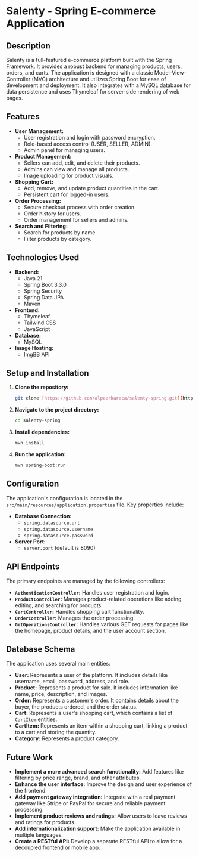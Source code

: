 # Salenty - Spring E-commerce Application

## Description

Salenty is a full-featured e-commerce platform built with the Spring Framework. It provides a robust backend for managing products, users, orders, and carts. The application is designed with a classic Model-View-Controller (MVC) architecture and utilizes Spring Boot for ease of development and deployment. It also integrates with a MySQL database for data persistence and uses Thymeleaf for server-side rendering of web pages.

## Features

* **User Management:**
    * User registration and login with password encryption.
    * Role-based access control (USER, SELLER, ADMIN).
    * Admin panel for managing users.
* **Product Management:**
    * Sellers can add, edit, and delete their products.
    * Admins can view and manage all products.
    * Image uploading for product visuals.
* **Shopping Cart:**
    * Add, remove, and update product quantities in the cart.
    * Persistent cart for logged-in users.
* **Order Processing:**
    * Secure checkout process with order creation.
    * Order history for users.
    * Order management for sellers and admins.
* **Search and Filtering:**
    * Search for products by name.
    * Filter products by category.

## Technologies Used

* **Backend:**
    * Java 21
    * Spring Boot 3.3.0
    * Spring Security
    * Spring Data JPA
    * Maven
* **Frontend:**
    * Thymeleaf
    * Tailwind CSS
    * JavaScript
* **Database:**
    * MySQL
* **Image Hosting:**
    * ImgBB API

## Setup and Installation

1.  **Clone the repository:**
    ```bash
    git clone [https://github.com/alpeerkaraca/salenty-spring.git](https://github.com/alpeerkaraca/salenty-spring.git)
    ```
2.  **Navigate to the project directory:**
    ```bash
    cd salenty-spring
    ```
3.  **Install dependencies:**
    ```bash
    mvn install
    ```
4.  **Run the application:**
    ```bash
    mvn spring-boot:run
    ```

## Configuration

The application's configuration is located in the `src/main/resources/application.properties` file. Key properties include:

* **Database Connection:**
    * `spring.datasource.url`
    * `spring.datasource.username`
    * `spring.datasource.password`
* **Server Port:**
    * `server.port` (default is 8090)

## API Endpoints

The primary endpoints are managed by the following controllers:

* **`AuthenticationController`:** Handles user registration and login.
* **`ProductController`:** Manages product-related operations like adding, editing, and searching for products.
* **`CartController`:** Handles shopping cart functionality.
* **`OrderController`:** Manages the order processing.
* **`GetOperationsController`:** Handles various GET requests for pages like the homepage, product details, and the user account section.

## Database Schema

The application uses several main entities:

* **User:** Represents a user of the platform. It includes details like username, email, password, address, and role.
* **Product:** Represents a product for sale. It includes information like name, price, description, and images.
* **Order:** Represents a customer's order. It contains details about the buyer, the products ordered, and the order status.
* **Cart:** Represents a user's shopping cart, which contains a list of `CartItem` entities.
* **CartItem:** Represents an item within a shopping cart, linking a product to a cart and storing the quantity.
* **Category:** Represents a product category.

## Future Work

* **Implement a more advanced search functionality:** Add features like filtering by price range, brand, and other attributes.
* **Enhance the user interface:** Improve the design and user experience of the frontend.
* **Add payment gateway integration:** Integrate with a real payment gateway like Stripe or PayPal for secure and reliable payment processing.
* **Implement product reviews and ratings:** Allow users to leave reviews and ratings for products.
* **Add internationalization support:** Make the application available in multiple languages.
* **Create a RESTful API:** Develop a separate RESTful API to allow for a decoupled frontend or mobile app.

